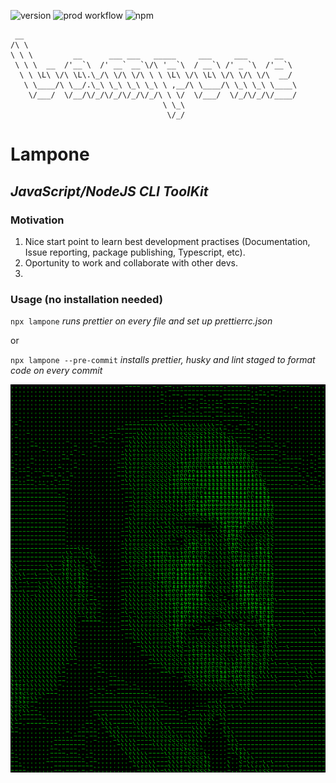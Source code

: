 ![version](https://img.shields.io/github/package-json/v/apolofx/lampone?color=blue)
![prod workflow](https://github.com/apolofx/lampone/actions/workflows/ci.yml/badge.svg)
![npm](https://img.shields.io/npm/v/lampone?color=%23c40b0a&logo=npm)

```
 __
/\ \
\ \ \         __      ___ ___   _____     ___     ___      __
 \ \ \  __  /'__`\  /' __` __`\/\ '__`\  / __`\ /' _ `\  /'__`\
  \ \ \L\ \/\ \L\.\_/\ \/\ \/\ \ \ \L\ \/\ \L\ \/\ \/\ \/\  __/
   \ \____/\ \__/.\_\ \_\ \_\ \_\ \ ,__/\ \____/\ \_\ \_\ \____\
    \/___/  \/__/\/_/\/_/\/_/\/_/\ \ \/  \/___/  \/_/\/_/\/____/
                                  \ \_\
                                   \/_/
```

# Lampone

## _JavaScript/NodeJS CLI ToolKit_

### Motivation

1. Nice start point to learn best development practises (Documentation, Issue reporting, package publishing, Typescript, etc).
2. Oportunity to work and collaborate with other devs.
3.

### Usage (no installation needed)

`npx lampone` _runs prettier on every file and set up prettierrc.json_

or

`npx lampone --pre-commit` _installs prettier, husky and lint staged to format code on every commit_

![lampone](img/lampo.png)
